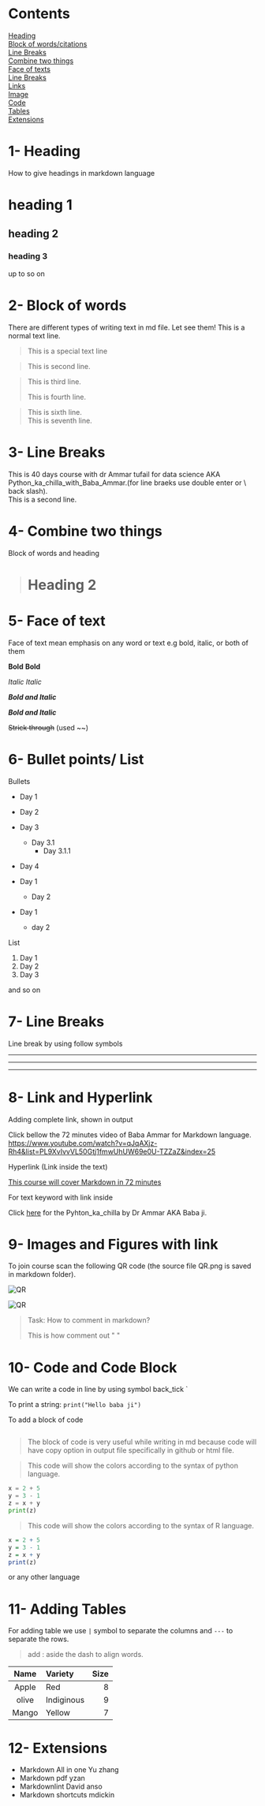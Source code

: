 
# Contents

[Heading](#1--heading)\
[Block of words/citations](#2--block-of-words)\
[Line Breaks](#3--line-breaks)\
[Combine two things](#4--combine-two-things)\
[Face of texts](#5--face-of-text)\
[Line Breaks](#7--line-breaks)\
[Links](#8--link-and-hyperlink)\
[Image](#9--images-and-figures-with-link)\
[Code](#10--code-and-code-block)\
[Tables](#11--adding-tables)\
[Extensions](#12--extensions)

# 1- Heading

How to give headings in markdown language

# heading 1

## heading 2

### heading 3

up to so on

# 2- Block of words

There are different types of writing text in md file. Let see them!
This is a normal text line.
>This is a special text line

>This is second line.

>This is third line.
>
>This is fourth line.

>This is sixth line.\
>This is seventh line.

# 3- Line Breaks

This is 40 days course with dr Ammar tufail for data science AKA Python_ka_chilla_with_Baba_Ammar.(for line braeks use double enter or \ back slash).\
This is a second line.

# 4- Combine two things

Block of words and heading

> # Heading 2

# 5- Face of text

Face of text mean emphasis on any word or text
e.g bold, italic, or both of them

**Bold**
**Bold**

*Italic*
*Italic*

***Bold and Italic***

***Bold and Italic***

~~Strick through~~ (used ~~)

# 6- Bullet points/ List

Bullets

- Day 1
- Day 2
- Day 3
  - Day 3.1
    - Day 3.1.1
- Day 4

- Day 1
  - Day 2

- Day 1
  - day 2

List

1. Day 1
2. Day 2
3. Day 3

and so on  

# 7- Line Breaks

Line break by using follow symbols

---

***
___

# 8- Link and Hyperlink

Adding complete link, shown in output

Click bellow the 72 minutes video of Baba Ammar for Markdown language.\
<https://www.youtube.com/watch?v=qJqAXjz-Rh4&list=PL9XvIvvVL50Gtj1fmwUhUW69e0U-TZZaZ&index=25>

Hyperlink (Link inside the text)

[This course will cover Markdown in 72 minutes](https://www.youtube.com/watch?v=qJqAXjz-Rh4&list=PL9XvIvvVL50Gtj1fmwUhUW69e0U-TZZaZ&index=25)

For text keyword with link inside

[here]:https://www.youtube.com/playlist?list=PL9XvIvvVL50Gtj1fmwUhUW69e0U-TZZaZ

Click [here] for the Pyhton_ka_chilla by Dr Ammar AKA Baba ji.

# 9- Images and Figures with link

To join course scan the following QR code
(the source file QR.png is saved in markdown folder).

![QR](QR.png)

![QR](https://www.google.com/search?sca_esv=247a3cc0ba513c42&sxsrf=ADLYWIJwTmphN02bD3839oWvMi6WNiHJGA:1728497208358&q=qr+code+design&uds=ADvngMjcH0KdF7qGWtwTBrP0nt7dWh3pMQ8boPWDC5mbLmmB-ZXw_jvn6XUfPB8-6cADC8Pm9nCL1zKItUfw6BF7IchFDTGwYC4ei4-ocTnYV3jQmKkrwPYAqOHKP2pu5ftZ7JTgnGtxZhTttGFQV6S-k36fCIcxCQ&udm=2&sa=X&ved=2ahUKEwigwuXw8YGJAxWz9LsIHf6SKPcQxKsJegUIoQEQAQ&ictx=0&biw=1600&bih=731&dpr=1#vhid=_6Mecmi2rLQk0M&vssid=mosaic)

> Task: How to comment in markdown?
>
> This is how comment out
> " <!-- This is a comment line --> "

# 10- Code and Code Block

We can write a code in line by using symbol back_tick   `

To print a string: `print("Hello baba ji")`

To add a block of code

```

```

>The block of code is very useful while writing in md because code will have copy option in output file specifically in github or html file.

>This code will show the colors according to the syntax of python language.

```python
x = 2 + 5
y = 3 - 1
z = x + y
print(z)
```

>This code will show the colors according to the syntax of R language.

```R
x = 2 + 5
y = 3 - 1
z = x + y
print(z)
```

or any other language

# 11- Adding Tables

For adding  table we use `|` symbol to separate the columns and `---` to separate the rows.
> add : aside the dash to align words.

| Name | Variety | Size |
| :---: | :--- |---:|
| Apple | Red | 8 |
| olive | Indiginous | 9 |
| Mango | Yellow | 7 |

# 12- Extensions

- Markdown All in one Yu zhang
- Markdown pdf yzan
- Markdownlint David anso
- Markdown shortcuts mdickin
